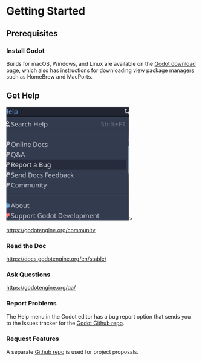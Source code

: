 # Getting Started

## Prerequisites

### Install Godot

Builds for macOS, Windows, and Linux are available on the [Godot download page](https://godotengine.org/download),
which also has instructions for downloading view package managers such as HomeBrew and MacPorts.

## Get Help

<img src="images/reportbug.png" height="300">>

https://godotengine.org/community

### Read the Doc

https://docs.godotengine.org/en/stable/

### Ask Questions

https://godotengine.org/qa/

### Report Problems

The Help menu in the Godot editor has a bug report option that sends you to the Issues tracker for the
[Godot Github repo](https://github.com/godotengine/godot/issues).

### Request Features

A separate [Github repo](https://github.com/godotengine/godot-proposals) is used for project proposals.




